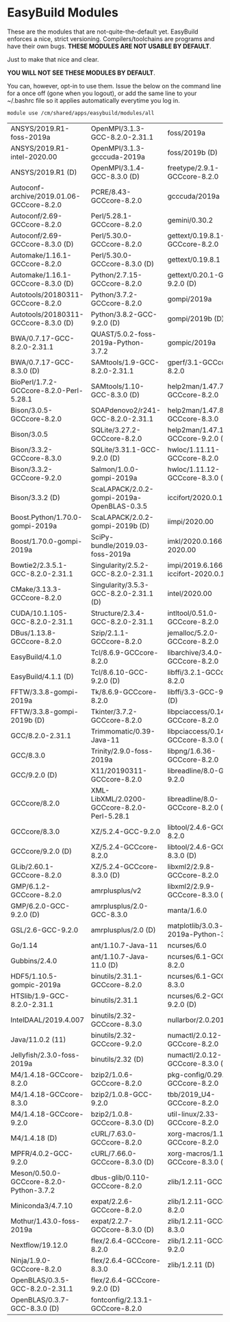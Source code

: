# EasyBuild Modules

These are the modules that are not-quite-the-default yet. EasyBuild enforces a nice, strict versioning. Compilers/toolchains are programs and have their own bugs. **THESE MODULES ARE NOT USABLE BY DEFAULT**.

Just to make that nice and clear.

**YOU WILL NOT SEE THESE MODULES BY DEFAULT**.

You can, however, opt-in to use them. Issue the below on the command line for a once off (gone when you logout), or add the same line to your ~/.bashrc file so it applies automatically everytime you log in.

`module use /cm/shared/apps/easybuild/modules/all`

|                                                   |                                                   |                                           |
|---------------------------------------------------|--------------------------------------------------|-------------------------------------------|
|  ANSYS/2019.R1-foss-2019a                         | OpenMPI/3.1.3-GCC-8.2.0-2.31.1                  | foss/2019a|
|  ANSYS/2019.R1-intel-2020.00                      | OpenMPI/3.1.3-gcccuda-2019a                     | foss/2019b                               (D)|
|  ANSYS/2019.R1                             (D)    | OpenMPI/3.1.4-GCC-8.3.0                     (D) | freetype/2.9.1-GCCcore-8.2.0|
|  Autoconf-archive/2019.01.06-GCCcore-8.2.0        | PCRE/8.43-GCCcore-8.2.0                         | gcccuda/2019a|
|  Autoconf/2.69-GCCcore-8.2.0                      | Perl/5.28.1-GCCcore-8.2.0                       | gemini/0.30.2|
|  Autoconf/2.69-GCCcore-8.3.0               (D)    | Perl/5.30.0-GCCcore-8.2.0                       | gettext/0.19.8.1-GCCcore-8.2.0|
|  Automake/1.16.1-GCCcore-8.2.0                    | Perl/5.30.0-GCCcore-8.3.0                   (D) | gettext/0.19.8.1|
|  Automake/1.16.1-GCCcore-8.3.0             (D)    | Python/2.7.15-GCCcore-8.2.0                     | gettext/0.20.1-GCC-9.2.0                 (D)|
|  Autotools/20180311-GCCcore-8.2.0                 | Python/3.7.2-GCCcore-8.2.0                      | gompi/2019a|
|  Autotools/20180311-GCCcore-8.3.0          (D)    | Python/3.8.2-GCC-9.2.0                      (D) | gompi/2019b                              (D)|
|  BWA/0.7.17-GCC-8.2.0-2.31.1                      | QUAST/5.0.2-foss-2019a-Python-3.7.2             | gompic/2019a|
|  BWA/0.7.17-GCC-8.3.0                      (D)    | SAMtools/1.9-GCC-8.2.0-2.31.1                   | gperf/3.1-GCCcore-8.2.0|
|  BioPerl/1.7.2-GCCcore-8.2.0-Perl-5.28.1          | SAMtools/1.10-GCC-8.3.0                     (D) | help2man/1.47.7-GCCcore-8.2.0|
|  Bison/3.0.5-GCCcore-8.2.0                        | SOAPdenovo2/r241-GCC-8.2.0-2.31.1               | help2man/1.47.8-GCCcore-8.3.0|
|  Bison/3.0.5                                      | SQLite/3.27.2-GCCcore-8.2.0                     | help2man/1.47.10-GCCcore-9.2.0           (D)|
|  Bison/3.3.2-GCCcore-8.3.0                        | SQLite/3.31.1-GCC-9.2.0                     (D) | hwloc/1.11.11-GCCcore-8.2.0|
|  Bison/3.3.2-GCCcore-9.2.0                        | Salmon/1.0.0-gompi-2019a                        | hwloc/1.11.12-GCCcore-8.3.0              (D)|
|  Bison/3.3.2                               (D)    | ScaLAPACK/2.0.2-gompi-2019a-OpenBLAS-0.3.5      | iccifort/2020.0.166|
|  Boost.Python/1.70.0-gompi-2019a                  | ScaLAPACK/2.0.2-gompi-2019b                 (D) | iimpi/2020.00|
|  Boost/1.70.0-gompi-2019a                         | SciPy-bundle/2019.03-foss-2019a                 | imkl/2020.0.166-iimpi-2020.00|
|  Bowtie2/2.3.5.1-GCC-8.2.0-2.31.1                 | Singularity/2.5.2-GCC-8.2.0-2.31.1              | impi/2019.6.166-iccifort-2020.0.166|
|  CMake/3.13.3-GCCcore-8.2.0                       | Singularity/3.5.3-GCC-8.2.0-2.31.1          (D) | intel/2020.00|
|  CUDA/10.1.105-GCC-8.2.0-2.31.1                   | Structure/2.3.4-GCC-8.2.0-2.31.1                | intltool/0.51.0-GCCcore-8.2.0|
|  DBus/1.13.8-GCCcore-8.2.0                        | Szip/2.1.1-GCCcore-8.2.0                        | jemalloc/5.2.0-GCCcore-8.2.0|
|  EasyBuild/4.1.0                                  | Tcl/8.6.9-GCCcore-8.2.0                         | libarchive/3.4.0-GCCcore-8.2.0|
|  EasyBuild/4.1.1                           (D)    | Tcl/8.6.10-GCC-9.2.0                        (D) | libffi/3.2.1-GCCcore-8.2.0|
|  FFTW/3.3.8-gompi-2019a                           | Tk/8.6.9-GCCcore-8.2.0                          | libffi/3.3-GCC-9.2.0                     (D)|
|  FFTW/3.3.8-gompi-2019b                    (D)    | Tkinter/3.7.2-GCCcore-8.2.0                     | libpciaccess/0.14-GCCcore-8.2.0|
|  GCC/8.2.0-2.31.1                                 | Trimmomatic/0.39-Java-11                        | libpciaccess/0.14-GCCcore-8.3.0          (D)|
|  GCC/8.3.0                                        | Trinity/2.9.0-foss-2019a                        | libpng/1.6.36-GCCcore-8.2.0|
|  GCC/9.2.0                                 (D)    | X11/20190311-GCCcore-8.2.0                      | libreadline/8.0-GCC-9.2.0|
|  GCCcore/8.2.0                                    | XML-LibXML/2.0200-GCCcore-8.2.0-Perl-5.28.1     | libreadline/8.0-GCCcore-8.2.0            (D)|
|  GCCcore/8.3.0                                    | XZ/5.2.4-GCC-9.2.0                              | libtool/2.4.6-GCCcore-8.2.0|
|  GCCcore/9.2.0                             (D)    | XZ/5.2.4-GCCcore-8.2.0                          | libtool/2.4.6-GCCcore-8.3.0              (D)|
|  GLib/2.60.1-GCCcore-8.2.0                        | XZ/5.2.4-GCCcore-8.3.0                      (D) | libxml2/2.9.8-GCCcore-8.2.0|
|  GMP/6.1.2-GCCcore-8.2.0                          | amrplusplus/v2                                  | libxml2/2.9.9-GCCcore-8.3.0              (D)|
|  GMP/6.2.0-GCC-9.2.0                       (D)    | amrplusplus/2.0-GCC-8.3.0                       | manta/1.6.0|
|  GSL/2.6-GCC-9.2.0                                | amrplusplus/2.0                             (D) | matplotlib/3.0.3-foss-2019a-Python-3.7.2|
|  Go/1.14                                          | ant/1.10.7-Java-11                              | ncurses/6.0|
|  Gubbins/2.4.0                                    | ant/1.10.7-Java-11.0                        (D) | ncurses/6.1-GCCcore-8.2.0|
|  HDF5/1.10.5-gompic-2019a                         | binutils/2.31.1-GCCcore-8.2.0                   | ncurses/6.1-GCCcore-8.3.0|
|  HTSlib/1.9-GCC-8.2.0-2.31.1                      | binutils/2.31.1                                 | ncurses/6.2-GCC-9.2.0                    (D)|
|  IntelDAAL/2019.4.007                             | binutils/2.32-GCCcore-8.3.0                     | nullarbor/2.0.20191013|
|  Java/11.0.2                               (11)   | binutils/2.32-GCCcore-9.2.0                     | numactl/2.0.12-GCCcore-8.2.0|
|  Jellyfish/2.3.0-foss-2019a                       | binutils/2.32                               (D) | numactl/2.0.12-GCCcore-8.3.0             (D)|
|  M4/1.4.18-GCCcore-8.2.0                          | bzip2/1.0.6-GCCcore-8.2.0                       | pkg-config/0.29.2-GCCcore-8.2.0|
|  M4/1.4.18-GCCcore-8.3.0                          | bzip2/1.0.8-GCC-9.2.0                           | tbb/2019_U4-GCCcore-8.2.0|
|  M4/1.4.18-GCCcore-9.2.0                          | bzip2/1.0.8-GCCcore-8.3.0                   (D) | util-linux/2.33-GCCcore-8.2.0|
|  M4/1.4.18                                 (D)    | cURL/7.63.0-GCCcore-8.2.0                       | xorg-macros/1.19.2-GCCcore-8.2.0|
|  MPFR/4.0.2-GCC-9.2.0                             | cURL/7.66.0-GCCcore-8.3.0                   (D) | xorg-macros/1.19.2-GCCcore-8.3.0         (D)|
|  Meson/0.50.0-GCCcore-8.2.0-Python-3.7.2          | dbus-glib/0.110-GCCcore-8.2.0                   | zlib/1.2.11-GCC-9.2.0|
|  Miniconda3/4.7.10                                | expat/2.2.6-GCCcore-8.2.0                       | zlib/1.2.11-GCCcore-8.2.0|
|  Mothur/1.43.0-foss-2019a                         | expat/2.2.7-GCCcore-8.3.0                   (D) | zlib/1.2.11-GCCcore-8.3.0|
|  Nextflow/19.12.0                                 | flex/2.6.4-GCCcore-8.2.0                        | zlib/1.2.11-GCCcore-9.2.0|
|  Ninja/1.9.0-GCCcore-8.2.0                        | flex/2.6.4-GCCcore-8.3.0                        | zlib/1.2.11                              (D)|
|  OpenBLAS/0.3.5-GCC-8.2.0-2.31.1                  | flex/2.6.4-GCCcore-9.2.0                    (D)|
|  OpenBLAS/0.3.7-GCC-8.3.0                  (D)    | fontconfig/2.13.1-GCCcore-8.2.0|
